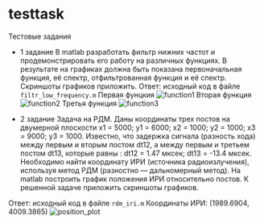 # testtask
Тестовые задания
* 1 задание
В matlab разработать фильтр нижних частот и продемонстрировать его работу на
различных функциях. В результате на графиках должна быть показана
первоначальная функция, её спектр, отфильтрованная функция и её спектр.
Скриншоты графиков приложить.
Ответ:
исходный код в файле ```filtr_low_frequency.m```
Первая фунцкия
![function1](https://github.com/1337nemojj/testtask/assets/36542035/5b6fa044-66eb-4e37-93d2-58d3ebc9907d)
Вторая функция
![function2](https://github.com/1337nemojj/testtask/assets/36542035/4504f34c-088c-47a3-b56f-3662c457a19b)
Третья функция
![function3](https://github.com/1337nemojj/testtask/assets/36542035/571e14e5-ae1f-48a5-ac85-fd7c59772b6f)

* 2 задание
  Задача на РДМ.
  Даны координаты трех постов на двумерной плоскости
  x1 = 5000;
  y1 = 6000;
  x2 = 1000;
  y2 = 1000;
  x3 = 9000;
  y3 = 1000.
  Известно, что задержка сигнала (разность хода) между первым и вторым постом
  dt12, а между первым и третьем постом dt13, которые равны :
  dt12 = 1.47 мксек;
  dt13 = -13.4 мксек.
  Необходимо найти координату ИРИ (источника радиоизлучения), используя метод
  РДМ (разностно — дальномерный метод). На matlab построить график положения
  ИРИ относительно постов. К решенной задаче приложить скриншоты графиков.

Ответ:
исходный код в файле ```rdm_iri.m```
Координаты ИРИ: (1989.6904, 4009.3865)
![position_plot](https://github.com/1337nemojj/testtask/assets/36542035/b0390180-4ef0-4eab-b203-dcbb33cec44a)
